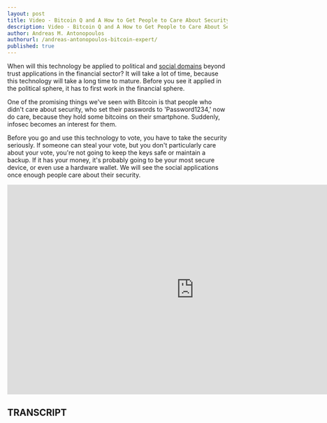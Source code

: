 ```yaml
---
layout: post
title: Video - Bitcoin Q and A How to Get People to Care About Security
description: Video - Bitcoin Q and A How to Get People to Care About Security
author: Andreas M. Antonopoulos
authorurl: /andreas-antonopoulos-bitcoin-expert/
published: true
---
```


<p>When will this technology be applied to political and <a href="/bitcoin-lawyer/">social domains</a> beyond trust applications in the financial sector? It will take a lot of time, because this technology will take a long time to mature. Before you see it applied in the political sphere, it has to first work in the financial sphere. </p>

<p>One of the promising things we've seen with Bitcoin is that people who didn't care about security, who set their passwords to 'Password1234,' now do care, because they hold some bitcoins on their smartphone. Suddenly, infosec becomes an interest for them. </p>

<p>Before you go and use this technology to vote, you have to take the security seriously. If someone can steal your vote, but you don't particularly care about your vote, you're not going to keep the keys safe or maintain a backup. If it has your money, it's probably going to be your most secure device, or even use a hardware wallet. We will see the social applications once enough people care about their security.</p>

<center><iframe width="854" height="480" src="https://www.youtube.com/embed/Ji1lS9NMz1E?list=PLPQwGV1aLnTsHvzevl9BAUlfsfwFfU7aP" frameborder="0" allowfullscreen></iframe></center>

<h2>TRANSCRIPT</h2>
